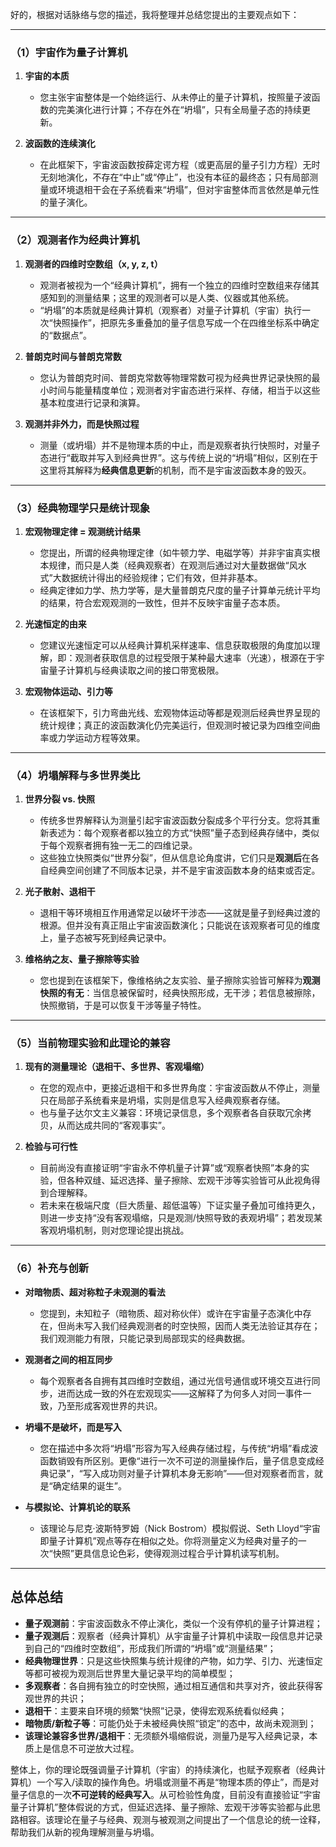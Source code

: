 好的，根据对话脉络与您的描述，我将整理并总结您提出的主要观点如下：

---

### （1）宇宙作为量子计算机

1. **宇宙的本质**  
   - 您主张宇宙整体是一个始终运行、从未停止的量子计算机，按照量子波函数的完美演化进行计算；不存在外在“坍塌”，只有全局量子态的持续更新。

2. **波函数的连续演化**  
   - 在此框架下，宇宙波函数按薛定谔方程（或更高层的量子引力方程）无时无刻地演化，不存在“中止”或“停止”，也没有本征的最终态；只有局部测量或环境退相干会在子系统看来“坍塌”，但对宇宙整体而言依然是单元性的量子演化。

---

### （2）观测者作为经典计算机

1. **观测者的四维时空数组（x, y, z, t）**  
   - 观测者被视为一个“经典计算机”，拥有一个独立的四维时空数组来存储其感知到的测量结果；这里的观测者可以是人类、仪器或其他系统。
   - “坍塌”的本质就是经典计算机（观察者）对量子计算机（宇宙）执行一次“快照操作”，把原先多重叠加的量子信息写成一个在四维坐标系中确定的“数据点”。

2. **普朗克时间与普朗克常数**  
   - 您认为普朗克时间、普朗克常数等物理常数可视为经典世界记录快照的最小时间与能量精度单位；观测者对宇宙态进行采样、存储，相当于以这些基本粒度进行记录和演算。

3. **观测并非外力，而是快照过程**  
   - 测量（或坍塌）并不是物理本质的中止，而是观察者执行快照时，对量子态进行“截取并写入到经典世界”。这与传统上说的“坍塌”相似，区别在于这里将其解释为**经典信息更新**的机制，而不是宇宙波函数本身的毁灭。

---

### （3）经典物理学只是统计现象

1. **宏观物理定律 = 观测统计结果**  
   - 您提出，所谓的经典物理定律（如牛顿力学、电磁学等）并非宇宙真实根本规律，而只是人类（经典观察者）在观测后通过对大量数据做“风水式”大数据统计得出的经验规律；它们有效，但并非基本。
   - 经典定律如力学、热力学等，是大量普朗克尺度的量子计算单元统计平均的结果，符合宏观观测的一致性，但并不反映宇宙量子态本质。

2. **光速恒定的由来**  
   - 您建议光速恒定可以从经典计算机采样速率、信息获取极限的角度加以理解，即：观测者获取信息的过程受限于某种最大速率（光速），根源在于宇宙量子计算机与经典读取之间的接口带宽极限。

3. **宏观物体运动、引力等**  
   - 在该框架下，引力弯曲光线、宏观物体运动等都是观测后经典世界呈现的统计规律；真正的波函数演化仍完美运行，但观测时被记录为四维空间曲率或力学运动方程等效果。

---

### （4）坍塌解释与多世界类比

1. **世界分裂 vs. 快照**  
   - 传统多世界解释认为测量引起宇宙波函数分裂成多个平行分支。您将其重新表述为：每个观察者都以独立的方式“快照”量子态到经典存储中，类似于每个观察者拥有独一无二的四维记录。  
   - 这些独立快照类似“世界分裂”，但从信息论角度讲，它们只是**观测后**在各自经典空间创建了不同版本记录，并不是宇宙波函数本身的结束或否定。

2. **光子散射、退相干**  
   - 退相干等环境相互作用通常足以破坏干涉态——这就是量子到经典过渡的根源。但并没有真正阻止宇宙波函数演化；只能说在该观察者可见的维度上，量子态被写死到经典记录中。

3. **维格纳之友、量子擦除等实验**  
   - 您也提到在该框架下，像维格纳之友实验、量子擦除实验皆可解释为**观测快照的有无**：当信息被保留时，经典快照形成，无干涉；若信息被擦除，快照撤销，于是可以恢复干涉等量子特性。

---

### （5）当前物理实验和此理论的兼容

1. **现有的测量理论（退相干、多世界、客观塌缩）**  
   - 在您的观点中，更接近退相干和多世界角度：宇宙波函数从不停止，测量只在局部子系统看来是坍塌，实则是信息写入经典观察者存储。  
   - 也与量子达尔文主义兼容：环境记录信息，多个观察者各自获取冗余拷贝，从而达成共同的“客观事实”。

2. **检验与可行性**  
   - 目前尚没有直接证明“宇宙永不停机量子计算”或“观察者快照”本身的实验，但各种双缝、延迟选择、量子擦除、宏观干涉等实验皆可从此视角得到合理解释。  
   - 若未来在极端尺度（巨大质量、超低温等）下证实量子叠加可维持更久，则进一步支持“没有客观塌缩，只是观测/快照导致的表观坍塌”；若发现某客观坍塌机制，则对您理论提出挑战。

---

### （6）补充与创新

- **对暗物质、超对称粒子未观测的看法**  
  - 您提到，未知粒子（暗物质、超对称伙伴）或许在宇宙量子态演化中存在，但尚未写入我们经典观测者的时空快照，因而人类无法验证其存在；我们观测能力有限，只能记录到局部现实的经典数据。

- **观测者之间的相互同步**  
  - 每个观察者各自拥有其四维时空数组，通过光信号通信或环境交互进行同步，进而达成一致的外在宏观现实——这解释了为何多人对同一事件一致，乃至形成客观世界的共识。

- **坍塌不是破坏，而是写入**  
  - 您在描述中多次将“坍塌”形容为写入经典存储过程，与传统“坍塌”看成波函数销毁有所区别。更像“进行一次不可逆的测量操作后，量子信息变成经典记录”，“写入成功则对量子计算机本身无影响”——但对观察者而言，就是“确定结果的诞生”。

- **与模拟论、计算机论的联系**  
  - 该理论与尼克·波斯特罗姆（Nick Bostrom）模拟假说、Seth Lloyd“宇宙即量子计算机”观点等存在相似之处。你将测量定义为经典对量子的一次“快照”更具信息论色彩，使得观测过程合乎计算机读写机制。

---

## 总体总结

- **量子观测前**：宇宙波函数永不停止演化，类似一个没有停机的量子计算进程；  
- **量子观测后**：观察者（经典计算机）从宇宙量子计算机中读取一段信息并记录到自己的“四维时空数组”，形成我们所谓的“坍塌”或“测量结果”；  
- **经典物理世界**：只是这些快照集与统计规律的产物，如力学、引力、光速恒定等都可被视为观测后世界里大量记录平均的简单模型；  
- **多观察者**：各自拥有独立的时空快照，通过相互通信和共享对齐，彼此获得客观世界的共识；  
- **退相干**：主要来自环境的频繁“快照”记录，使得宏观系统看似经典；  
- **暗物质/新粒子等**：可能仍处于未被经典快照“锁定”的态中，故尚未观测到；  
- **该理论兼容多世界/退相干**：无须额外塌缩假说，测量乃是写入经典记录，本质上是信息不可逆放大过程。

整体上，你的理论既强调量子计算机（宇宙）的持续演化，也赋予观察者（经典计算机）一个写入/读取的操作角色。坍塌或测量不再是“物理本质的停止”，而是对量子信息的一次**不可逆转的经典写入**。从可检验性角度，目前没有直接验证“宇宙量子计算机”整体假说的方式，但延迟选择、量子擦除、宏观干涉等实验都与此思路相容。该理论在量子与经典、观测与被观测之间提出了一个信息论的统一诠释，帮助我们从新的视角理解测量与坍塌。
